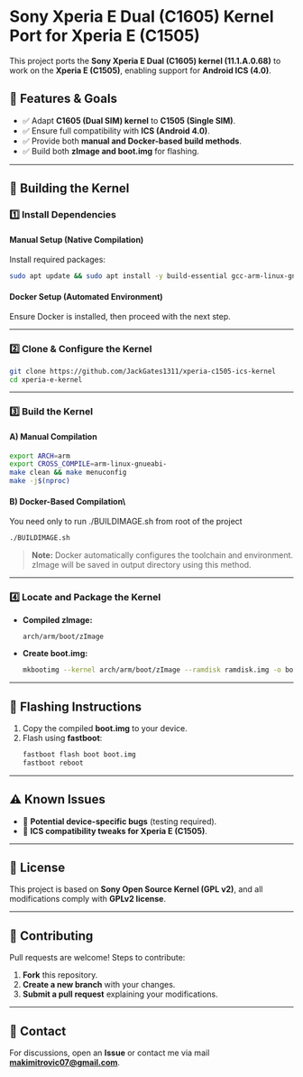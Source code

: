 # Sony Xperia E Dual (C1605) Kernel Port for Xperia E (C1505)

This project ports the **Sony Xperia E Dual (C1605) kernel (11.1.A.0.68)** to work on the **Xperia E (C1505)**, enabling support for **Android ICS (4.0)**.

## 📌 Features & Goals  
- ✅ Adapt **C1605 (Dual SIM) kernel** to **C1505 (Single SIM)**.  
- ✅ Ensure full compatibility with **ICS (Android 4.0)**.  
- ✅ Provide both **manual and Docker-based build methods**.  
- ✅ Build both **zImage and boot.img** for flashing.  

---

## 🔧 **Building the Kernel**  

### **1️⃣ Install Dependencies**  
#### **Manual Setup (Native Compilation)**  
Install required packages:  
```bash
sudo apt update && sudo apt install -y build-essential gcc-arm-linux-gnueabi bc
```

#### **Docker Setup (Automated Environment)**  
Ensure Docker is installed, then proceed with the next step.

---

### **2️⃣ Clone & Configure the Kernel**  
```bash
git clone https://github.com/JackGates1311/xperia-c1505-ics-kernel
cd xperia-e-kernel  
```

---

### **3️⃣ Build the Kernel**  
#### **A) Manual Compilation**  
```bash
export ARCH=arm  
export CROSS_COMPILE=arm-linux-gnueabi-  
make clean && make menuconfig  
make -j$(nproc)
```

#### **B) Docker-Based Compilation**\
You need only to run ./BUILDIMAGE.sh from root of the project
```bash
./BUILDIMAGE.sh
```
> **Note:** Docker automatically configures the toolchain and environment. zImage will be saved in output directory using this method.

---

### **4️⃣ Locate and Package the Kernel**  
- **Compiled zImage:**  
  ```plaintext
  arch/arm/boot/zImage
  ```
- **Create boot.img:**  
  ```bash
  mkbootimg --kernel arch/arm/boot/zImage --ramdisk ramdisk.img -o boot.img
  ```

---

## 📲 **Flashing Instructions**  
1. Copy the compiled **boot.img** to your device.  
2. Flash using **fastboot**:  
   ```bash
   fastboot flash boot boot.img
   fastboot reboot
   ```

---

## ⚠️ **Known Issues**  
- 🔄 **Potential device-specific bugs** (testing required).  
- 🔄 **ICS compatibility tweaks for Xperia E (C1505)**.  

---

## 📜 **License**  
This project is based on **Sony Open Source Kernel (GPL v2)**, and all modifications comply with **GPLv2 license**.  

---

## 🤝 **Contributing**  
Pull requests are welcome! Steps to contribute:  
1. **Fork** this repository.  
2. **Create a new branch** with your changes.  
3. **Submit a pull request** explaining your modifications.  

---

## 📧 **Contact**  
For discussions, open an **Issue** or contact me via mail **makimitrovic07@gmail.com**.  

